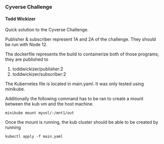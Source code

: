 ### Cyverse Challenge ###
#### Todd Wickizer ####


Quick solution to the Cyverse Challenge.


Publisher & subscriber represent 1A and 2A of the challenge. They should be run with Node 12.


The dockerfile represents the build to containerize both of those programs, they are published to


1. toddwickizer/publisher:2
2. toddwickizer/subscriber:2


The Kubernetes file is located in main.yaml. It was only tested using minikube.

Additionally the following command has to be ran to create a mount between the kub vm and the host machine.

```minikube mount myvol/:/mnt1/out```

Once the mount is running, the kub cluster should be able to be created by running


```kubectl apply -f main.yaml```